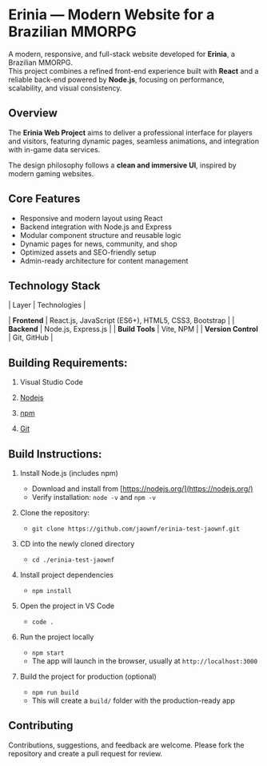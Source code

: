 # Erinia — Modern Website for a Brazilian MMORPG

A modern, responsive, and full-stack website developed for **Erinia**, a Brazilian MMORPG.  
This project combines a refined front-end experience built with **React** and a reliable back-end powered by **Node.js**, focusing on performance, scalability, and visual consistency.


## Overview

The **Erinia Web Project** aims to deliver a professional interface for players and visitors, featuring dynamic pages, seamless animations, and integration with in-game data services.

The design philosophy follows a **clean and immersive UI**, inspired by modern gaming websites.


## Core Features

- Responsive and modern layout using React  
- Backend integration with Node.js and Express  
- Modular component structure and reusable logic  
- Dynamic pages for news, community, and shop  
- Optimized assets and SEO-friendly setup  
- Admin-ready architecture for content management  


## **Technology Stack**

| Layer | Technologies |

| **Frontend** | React.js, JavaScript (ES6+), HTML5, CSS3, Bootstrap |
| **Backend** | Node.js, Express.js |
| **Build Tools** | Vite, NPM |
| **Version Control** | Git, GitHub |


## **Building Requirements:**

1. Visual Studio Code

2. [Nodejs](https://nodejs.org/)

3. [npm](https://www.npmjs.com/)

4. [Git](https://git-scm.com/)


## **Build Instructions:**

1. Install Node.js (includes npm)
   - Download and install from [https://nodejs.org/](https://nodejs.org/)
   - Verify installation: `node -v` and `npm -v`

2. Clone the repository:
   - `git clone https://github.com/jaownf/erinia-test-jaownf.git`

3. CD into the newly cloned directory
   - `cd ./erinia-test-jaownf`

4. Install project dependencies
   - `npm install`

5. Open the project in VS Code
   - `code .`

6. Run the project locally
   - `npm start`
   - The app will launch in the browser, usually at `http://localhost:3000`

7. Build the project for production (optional)
   - `npm run build`
   - This will create a `build/` folder with the production-ready app
  
## **Contributing**

Contributions, suggestions, and feedback are welcome. Please fork the repository and create a pull request for review.
